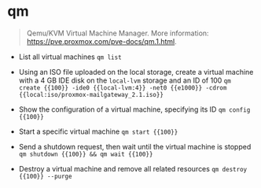 # qm
> Qemu/KVM Virtual Machine Manager.
> More information: <https://pve.proxmox.com/pve-docs/qm.1.html>.

- List all virtual machines
`qm list`

- Using an ISO file uploaded on the local storage, create a virtual machine with a 4 GB IDE disk on the `local-lvm` storage and an ID of 100
`qm create {{100}} -ide0 {{local-lvm:4}} -net0 {{e1000}} -cdrom {{local:iso/proxmox-mailgateway_2.1.iso}}`

- Show the configuration of a virtual machine, specifying its ID
`qm config {{100}}`

- Start a specific virtual machine
`qm start {{100}}`

- Send a shutdown request, then wait until the virtual machine is stopped
`qm shutdown {{100}} && qm wait {{100}}`

- Destroy a virtual machine and remove all related resources
`qm destroy {{100}} --purge`
